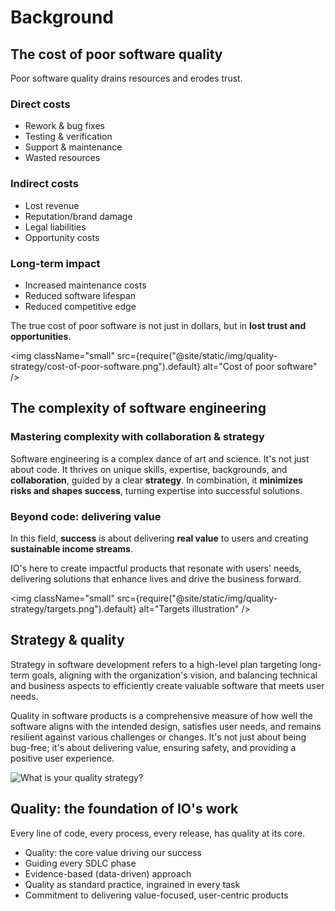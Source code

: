 # Background

## The cost of poor software quality

Poor software quality drains resources and erodes trust.

### Direct costs

-   Rework & bug fixes
-   Testing & verification
-   Support & maintenance
-   Wasted resources

### Indirect costs

-   Lost revenue
-   Reputation/brand damage
-   Legal liabilities
-   Opportunity costs

### Long-term impact

-   Increased maintenance costs
-   Reduced software lifespan
-   Reduced competitive edge

The true cost of poor software is not just in dollars, but in **lost trust and opportunities**.

<img className="small" src={require("@site/static/img/quality-strategy/cost-of-poor-software.png").default} alt="Cost of poor software" />

## The complexity of software engineering

### Mastering complexity with collaboration & strategy

Software engineering is a complex dance of art and science. It's not just about code. It thrives on unique skills, expertise, backgrounds, and **collaboration**, guided by a clear **strategy**. In combination, it **minimizes risks and shapes success**, turning expertise into successful solutions.

### Beyond code: delivering value

In this field, **success** is about delivering **real value** to users and creating **sustainable income streams**.

IO's here to create impactful products that resonate with users' needs, delivering solutions that enhance lives and drive the business forward.

<img className="small" src={require("@site/static/img/quality-strategy/targets.png").default} alt="Targets illustration" />

## Strategy & quality

Strategy in software development refers to a high-level plan targeting long-term goals, aligning with the organization's vision, and balancing technical and business aspects to efficiently create valuable software that meets user needs.

Quality in software products is a comprehensive measure of how well the software aligns with the intended design, satisfies user needs, and remains resilient against various challenges or changes. It's not just about being bug-free; it's about delivering value, ensuring safety, and providing a positive user experience.

![What is your quality strategy?](/img/quality-strategy/what-is-your-quality-strategy.png)

## Quality: the foundation of IO's work

Every line of code, every process, every release, has quality at its core.

-   Quality: the core value driving our success
-   Guiding every SDLC phase
-   Evidence-based (data-driven) approach
-   Quality as standard practice, ingrained in every task
-   Commitment to delivering value-focused, user-centric products
